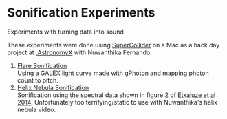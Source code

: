# Sonification Experiments
Experiments with turning data into sound

These experiments were done using [SuperCollider](https://supercollider.github.io/) on a Mac as a hack day project at [.AstronomyX](https://www.dotastronomy.com/home-ten/) with Nuwanthika Fernando.
1. [Flare Sonification](flareSoundsOne.scd)  
   Using a GALEX light curve made with [gPhoton](https://archive.stsci.edu/prepds/gphoton/) and mapping photon count to pitch.
2. [Helix Nebula Sonification](nuwanthekaVideo.scd)  
   Sonification using the spectral data shown in figure 2 of [Etxaluze et al 2014](https://ui.adsabs.harvard.edu/link_gateway/2014A&A...566A..78E/doi:10.1051/0004-6361/201322941). Unfortunately too terrifying/static to use with Nuwanthika's helix nebula video.
